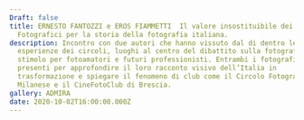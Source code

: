 ```yaml
---
Draft: false
title: ERNESTO FANTOZZI e EROS FIAMMETTI  Il valore insostituibile dei Circoli
  Fotografici per la storia della fotografia italiana.
description: Incontro con due autori che hanno vissuto dal di dentro le
  esperienze dei circoli, luoghi al centro del dibattito sulla fotografia e
  stimolo per fotoamatori e futuri professionisti. Entrambi i fotografi saranno
  presenti per approfondire il loro racconto visivo dell’Italia in
  trasformazione e spiegare il fenomeno di club come il Circolo Fotografico
  Milanese e il CineFotoClub di Brescia.
gallery: ADMIRA
date: 2020-10-02T16:00:00.000Z
---
```

